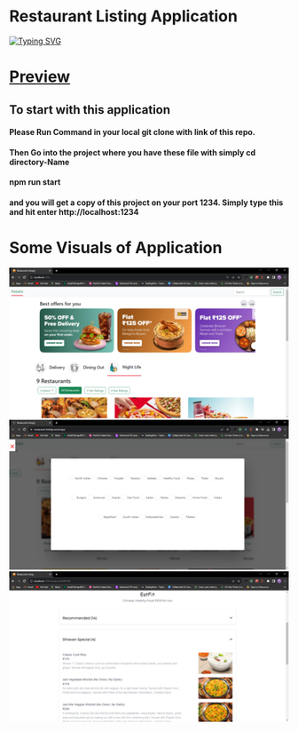 # Restaurant Listing Application

[![Typing SVG](https://readme-typing-svg.demolab.com?font=Fira+Code&pause=1000&width=435&lines=With+Using+Live+Swiggy+API)](https://git.io/typing-svg)

# [Preview](https://restaurant-listings.vercel.app/)

## To start with this application

#### Please Run Command in your local git clone with link of this repo.

#### Then Go into the project where you have these file with simply cd directory-Name

#### npm run start

#### and you will get a copy of this project on your port 1234. Simply type this and hit enter http://localhost:1234

# Some Visuals of Application

![Screenshot](assests/screenshot.PNG)
![Sccreenshot-2](assests/visuals2ofreslisting.PNG)
![Sccreenshot-2](assests/screenshot3.PNG)
